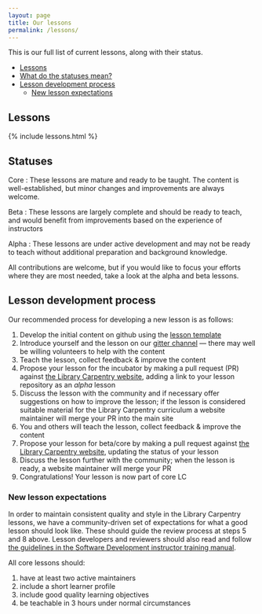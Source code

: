 ```yaml
---
layout: page
title: Our lessons
permalink: /lessons/
---
```


This is our full list of current lessons, along with their status.

- [Lessons](#lessons)
- [What do the statuses mean?](#statuses)
- [Lesson development process](#lesson-development-process)
  - [New lesson expectations](#new-lesson-expectations)

## Lessons

{% include lessons.html %}

## Statuses

Core
: These lessons are mature and ready to be taught. The content is
well-established, but minor changes and improvements are always
welcome.

Beta
: These lessons are largely complete and should be ready to teach, and
would benefit from improvements based on the experience of instructors

Alpha
: These lessons are under active development and may not be ready to
teach without additional preparation and background knowledge.

All contributions are welcome, but if you would like to focus your
efforts where they are most needed, take a look at the alpha and
beta lessons.

## Lesson development process

Our recommended process for developing a new lesson is as follows:

1. Develop the initial content on github using the [lesson template][]
2. Introduce yourself and the lesson on our [gitter channel][] — there may well be willing volunteers to help with the content
3. Teach the lesson, collect feedback & improve the content
4. Propose your lesson for the incubator by making a pull request (PR) against [the Library Carpentry website][website], adding a link to your lesson repository as an *alpha* lesson
5. Discuss the lesson with the community and if necessary offer suggestions on how to improve the lesson; if the lesson is considered suitable material for the Library Carpentry curriculum a website maintainer will merge your PR into the main site
6. You and others will teach the lesson, collect feedback & improve the content
7. Propose your lesson for beta/core by making a pull request against [the Library Carpentry website][website], updating the status of your lesson
8. Discuss the lesson further with the community; when the lesson is ready, a website maintainer will merge your PR
9. Congratulations! Your lesson is now part of core LC

[lesson template]: https://github.com/swcarpentry/lesson-example
[website]: https://github.com/librarycarpentry/librarycarpentry.github.io
[gitter channel]: https://gitter.im/LibraryCarpentry/

### New lesson expectations

In order to maintain consistent quality and style in the Library Carpentry lessons, we have a community-driven set of expectations for what a good lesson should look like. These should guide the review process at steps 5 and 8 above. Lesson developers and reviewers should also read and follow [the guidelines in the Software Development instructor training manual][lesson dev].

[lesson dev]: http://swcarpentry.github.io/instructor-training/19-lessons/

All core lessons should:

1. have at least two active maintainers
2. include a short learner profile
3. include good quality learning objectives
4. be teachable in 3 hours under normal circumstances
